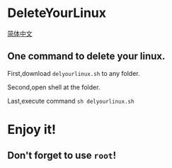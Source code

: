 # DeleteYourLinux

[简体中文](/Readme.md)

## One command to delete your linux.


First,download `delyourlinux.sh` to any folder.

Second,open shell at the folder.

Last,execute command `sh delyourlinux.sh`

# Enjoy it!
## Don't forget to use `root`!
